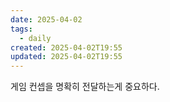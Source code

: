 ```yaml
---
date: 2025-04-02
tags:
  - daily
created: 2025-04-02T19:55
updated: 2025-04-02T19:55
---
```

게임 컨셉을 명확히 전달하는게 중요하다.